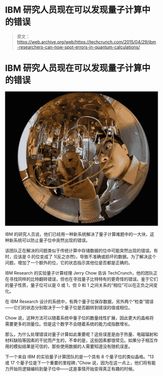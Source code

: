 # IBM 研究人员现在可以发现量子计算中的错误 

> 原文：<https://web.archive.org/web/https://techcrunch.com/2015/04/29/ibm-researchers-can-now-spot-errors-in-quantum-calculations/>

# IBM 研究人员现在可以发现量子计算中的错误

![IBM researcher Jerry Chow in the quantum computing lab at IBM's T.J. Watson Research Center.](img/9c9ff40064b029431a04d6cf38700e8c.png)

IBM 的研究人员说，他们已经用一种新系统解决了量子计算难题中的一大块，这种新系统可以防止量子位中突然出现的错误。

该团队正在解决的问题类似于传统计算中存储数据的位中可能突然出现的错误。有时，应该是 0 的位变成了 1(反之亦然)，导致不准确或损坏的数据。为了解决这个问题，增加了一个额外的位，它的状态指示其他位是否都是正确的。

IBM Research 的实验量子计算经理 Jerry Chow 告诉 TechCrunch，他的团队正在寻找同样的比特翻转错误，但也在寻找量子比特特有的更奇怪的错误。鉴于它们的量子性质，量子位可以是 0 或 1，但 0 和 1 之间关系的“相位”可以在正负之间变化。

在 IBM Research 设计的系统中，有两个量子位保存数据，另外两个“检查”错误——它们的状态分别取决于一个量子位是否翻转到错误的值或相位。

Chow 说，这种方法可以随着系统中量子位的数量线性扩展，因此更大的晶格将需要更多的测量位。但是这个数字不会随着系统的能力成指数增长。

那么，为什么处理错误对量子计算如此重要呢？这些误差是由于热量、电磁辐射和材料缺陷等因素的干扰而产生的，不幸的是，这些因素都很常见。如果分子相互作用的模拟结果是可信的，那些使用数据的人需要知道没有随机误差。

下一个来自 IBM 的实验量子计算团队的是一个具有 8 个量子位的类似晶格。“13 或 17 个量子位是下一个重要的里程碑，”Chow 说，因为在这一点上，他们将有能力开始将逻辑编码到量子位中——这是事情开始变得真正有趣的时候。